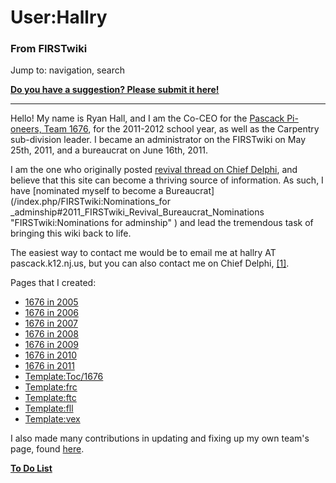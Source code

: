 
# User:Hallry

### From FIRSTwiki

Jump to: navigation, search

**[Do you have a suggestion? Please submit it here!](/index.php/User:Hallry/Suggestions "User:Hallry/Suggestions" )**

* * *

Hello! My name is Ryan Hall, and I am the Co-CEO for the [Pascack Pi-oneers,
Team 1676](/index.php/1676 "1676" ), for the 2011-2012 school year, as well as
the Carpentry sub-division leader. I became an administrator on the FIRSTwiki
on May 25th, 2011, and a bureaucrat on June 16th, 2011.

I am the one who originally posted [revival thread on Chief
Delphi](http://www.chiefdelphi.com/forums/showthread.php?t=95338|the
"http://www.chiefdelphi.com/forums/showthread.php?t=95338|the" ), and believe
that this site can become a thriving source of information. As such, I have
[nominated myself to become a Bureaucrat](/index.php/FIRSTwiki:Nominations_for
_adminship#2011_FIRSTwiki_Revival_Bureaucrat_Nominations
"FIRSTwiki:Nominations for adminship" ) and lead the tremendous task of
bringing this wiki back to life.

The easiest way to contact me would be to email me at hallry AT
pascack.k12.nj.us, but you can also contact me on Chief Delphi,
[[1]](http://www.chiefdelphi.com/forums/member.php?u=34350|here
"http://www.chiefdelphi.com/forums/member.php?u=34350|here" ).

Pages that I created:

  * [1676 in 2005](/index.php/1676_in_2005 "1676 in 2005" )
  * [1676 in 2006](/index.php/1676_in_2006 "1676 in 2006" )
  * [1676 in 2007](/index.php/1676_in_2007 "1676 in 2007" )
  * [1676 in 2008](/index.php/1676_in_2008 "1676 in 2008" )
  * [1676 in 2009](/index.php/1676_in_2009 "1676 in 2009" )
  * [1676 in 2010](/index.php/1676_in_2010 "1676 in 2010" )
  * [1676 in 2011](/index.php/1676_in_2011 "1676 in 2011" )
  * [Template:Toc/1676](/index.php/Template:Toc/1676 "Template:Toc/1676" )
  * [Template:frc](/index.php/Template:Frc "Template:Frc" )
  * [Template:ftc](/index.php/Template:Ftc "Template:Ftc" )
  * [Template:fll](/index.php/Template:Fll "Template:Fll" )
  * [Template:vex](/index.php/Template:Vex "Template:Vex" )

I also made many contributions in updating and fixing up my own team's page,
found [here](/index.php/1676 "1676" ).

**[To Do List](/index.php/User:Hallry/to-do-list "User:Hallry/to-do-list" )**

